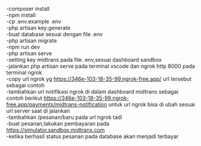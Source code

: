 -composer install<br>
-npm install<br>
-cp .env.example .env<br>
-php artisan key:generate<br>
-buat database sesuai dengan file .env<br>
-php artisan migrate<br>
-npm run dev<br>
-php artisan serve<br>
-setting key midtrans pada file. env,sesuai dashboard sandbox<br>
-jalankan php artisan serve pada terminal vscode dan ngrok http 8000 pada terminal ngrok<br>
-copy url ngrok yg https://346e-103-18-35-99.ngrok-free.app/ url tersebut sebagai contoh
<br>
-tambahkan url notifikasi ngrok di dalam dashboard midtrans sebagai contoh berikut https://346e-103-18-35-99.ngrok-free.app/payments/midtrans-notification untuk url ngrok bisa di ubah sesuai url server saat di jalankan<br>
-tambahkan /pesanan/baru pada url ngrok tadi<br>
-buat pesanan,lakukan pembayaran pada https://simulator.sandbox.midtrans.com<br>
-ketika berhasil status pesanan pada database akan menjadi terbayar
